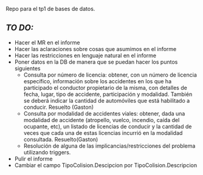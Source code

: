 Repo para el tp1 de bases de datos.

## *TO DO:*

* Hacer el MR en el informe
* Hacer las aclaraciones sobre cosas que asumimos en el informe
* Hacer las restricciones en lenguaje natural en el informe
* Poner datos en la DB de manera que se puedan hacer los puntos siguientes
  * Consulta por número de licencia: obtener, con un número de licencia específico,
    información sobre los accidentes en los que ha participado el conductor propietario de
    la misma, con detalles de fecha, lugar, tipo de accidente, participación y modalidad.
    También se deberá indicar la cantidad de automóviles que está habilitado a conducir. Resuelto (Gaston)
  * Consulta por modalidad de accidentes viales: obtener, dada una modalidad de
    accidente (atropello, vuelco, incendio, caída del ocupante, etc), un listado de licencias
    de conducir y la cantidad de veces que cada una de estas licencias incurrió en la
    modalidad consultada.  Resuelto(Gaston)
  * Resolución de alguna de las implicancias/restricciones del problema utilizando triggers.
* Pulir el informe
* Cambiar el campo TipoColision.Descipcion por TipoColision.Descripcion
